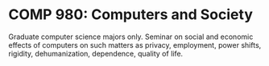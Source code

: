 # COMP 980: Computers and Society

Graduate computer science majors only. Seminar on social and economic effects of computers on such matters as privacy, employment, power shifts, rigidity, dehumanization, dependence, quality of life.